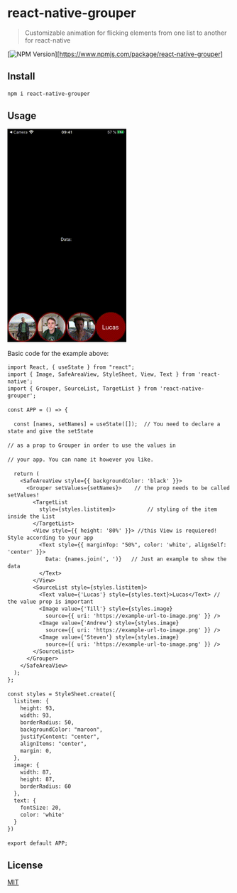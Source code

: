 # react-native-grouper

> Customizable animation for flicking elements from one list to another for react-native

[![NPM Version][npm-image]][https://www.npmjs.com/package/react-native-grouper]

## Install

```bash
npm i react-native-grouper
```

## Usage



![grouper](./assets/grouper.gif)





Basic code for the example above:

```react
import React, { useState } from "react";
import { Image, SafeAreaView, StyleSheet, View, Text } from 'react-native';
import { Grouper, SourceList, TargetList } from 'react-native-grouper';

const APP = () => {

  const [names, setNames] = useState([]);  // You need to declare a state and give the setState
  																				// as a prop to Grouper in order to use the values in
  																				// your app. You can name it however you like.

  return (
    <SafeAreaView style={{ backgroundColor: 'black' }}>
      <Grouper setValues={setNames}>    // the prop needs to be called setValues!
        <TargetList
          style={styles.listitem}>          // styling of the item inside the List
        </TargetList>
        <View style={{ height: '80%' }}> //this View is requiered! Style according to your app
          <Text style={{ marginTop: "50%", color: 'white', alignSelf: 'center' }}>
            Data: {names.join(', ')}   // Just an example to show the data
          </Text>
        </View>
        <SourceList style={styles.listitem}> 
          <Text value={'Lucas'} style={styles.text}>Lucas</Text> // the value prop is important 
          <Image value={'Till'} style={styles.image} 
            source={{ uri: 'https://example-url-to-image.png' }} />
          <Image value={'Andrew'} style={styles.image} 
            source={{ uri: 'https://example-url-to-image.png' }} />
          <Image value={'Steven'} style={styles.image} 
            source={{ uri: 'https://example-url-to-image.png' }} />
        </SourceList>
      </Grouper>
    </SafeAreaView>
  );
};

const styles = StyleSheet.create({
  listitem: {
    height: 93,
    width: 93,
    borderRadius: 50,
    backgroundColor: "maroon",
    justifyContent: "center",
    alignItems: "center",
    margin: 0,
  },
  image: {
    width: 87, 
    height: 87, 
    borderRadius: 60
  },
  text: {
    fontSize: 20, 
    color: 'white'
  }
})

export default APP;
```



## License

[MIT](http://vjpr.mit-license.org)

[npm-image]: https://img.shields.io/npm/v/live-xxx.svg
[npm-url]: https://npmjs.org/package/react-native-grouper
[coveralls-image]: https://img.shields.io/coveralls/live-js/live-xxx/master.svg
[coveralls-url]: https://coveralls.io/r/live-js/live-xxx?branch=master
